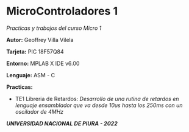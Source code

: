 # MicroControladores 1

*Practicas y trabajos del curso Micro 1*

**Autor:** Geoffrey Villa Vilela

**Tarjeta:** PIC 18F57Q84

**Entorno:** MPLAB X IDE v6.00

**Lenguaje:** ASM - C

**Practicas:**
- TE1 Libreria de Retardos: *Desarrollo de una rutina de retardos en lenguaje ensamblador que va desde 10us hasta los 250ms con un oscilador de 4MHz*


***UNIVERSIDAD NACIONAL DE PIURA - 2022***
